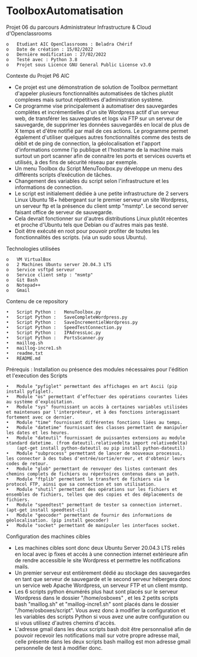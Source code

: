 # ToolboxAutomatisation

Projet 06 du parcours Administrateur Infrastructure & Cloud d'Openclassrooms

	o	Etudiant AIC OpenClassrooms : Beladra Chérif
	o	Date de création : 15/02/2022
	o	Dernière modification : 27/02/2022
	o	Testé avec : Python 3.8
	o	Projet sous Licence GNU General Public License v3.0


Contexte du Projet P6 AIC
  
 - Ce projet est une démonstration de solution de Toolbox 
   permettant d'appeler plusieurs fonctionnalités automatisées de tâches plutôt complexes 
   mais surtout répétitives d'administration système.
 - Ce programme vise principalement à automatiser des sauvegardes complètes et incrémentielles d'un site Wordpress actif d'un serveur web, 
   de transférer les sauvegardes et logs via FTP sur un serveur de sauvegarde, de supprimer les données sauvegardés en local de plus de X temps
   et d'être notifié par mail de ces actions.
   Le programme permet également d'utiliser quelques autres fonctionnalités comme des tests de débit et de ping de connection, 
   la géolocalisation et l'apport d'informations comme l'ip publique et l'hostname de la machine mais surtout un port scanner 
   afin de connaitre les ports et services ouverts et utilisés, à des fins de sécurité réseau par exemple. 
 - Un menu Toolbox du Script MenuToolbox.py développe un menu 
   des différents scripts d’exécution de tâches.
 - Changement des variables du script selon l'infrastructure et les informations de connection.
 - Le script est initialement dédiée à une petite infrastructure de 2 servers Linux Ubuntu 18+ 
   hébergeant sur le premier serveur un site Wordpress, un serveur ftp et la présence du client 
   smtp "msmtp". Le second server faisant office de serveur de sauvegarde.
 - Cela devrait fonctionner sur d'autres distributions Linux plutôt récentes et proche 
   d'Ubuntu tels que Debian ou d'autres mais pas testé.
 - Doit être exécuté en root pour pouvoir profiter de toutes les fonctionnalités des scripts. (via un sudo sous Ubuntu).


Technologies utilisées

	o   VM VirtualBox
	o   2 Machines Ubuntu server 20.04.3 LTS
	o   Service vsftpd serveur
	o   Service client smtp : "msmtp"
	o   Git Bash
	o   Notepad++
	o   Gmail

Contenu de ce repository

	•   Script Python :   MenuToolbox.py
	•   Script Python :   SaveCompleteWordpress.py
	•   Script Python :   SaveIncrementielWordpress.py
	•   Script Python :   SpeedTestConnection.py
	•   Script Python :   IPAdressLoc.py
	•   Script Python :   PortsScanner.py
	•   maillog.sh
	•   maillog-incre1.sh
	•   readme.txt
	•   README.md

Prérequis : Installation ou présence des modules nécessaires pour l'édition et l'execution des Scripts  

	•   Module "pyfiglet" permettant des affichages en art Ascii (pip install pyfiglet).
	•   Module "os" permettant d’effectuer des opérations courantes liées au système d’exploitation.
	•   Module "sys" fournissant un accès à certaines variables utilisées et maintenues par l'interpréteur, et à des fonctions interagissant fortement avec ce dernier.
	•   Module "time" fournissant différentes fonctions liées au temps.
	•   Module "datetime" fournissant des classes permettant de manipuler les dates et les heures.
	•   Module "dateutil" fournissant de puissantes extensions au module standard datetime. (from dateutil.relativedelta import relativedelta)
	    (apt-get install python-dateutil ou pip install python-dateutil)
	•   Module "subprocess" permettant de lancer de nouveaux processus, les connecter à des tubes d'entrée/sortie/erreur, et d'obtenir leurs codes de retour.
	•   Module "glob" permettant de renvoyer des listes contenant des chemins complets de fichiers ou répertoires contenus dans un path.
	•   Module "ftplib" permettant le transfert de fichiers via le protocol FTP, ainsi que sa connection et son utilisation.
	•   Module "shutil" permettant des opérations sur les fichiers et ensembles de fichiers, telles que des copies et des déplacements de fichiers.
	•   Module "speedtest" permettant de tester sa connection internet. (apt-get install speedtest-cli)
	•   Module "geocoder" permettant de fournir des informations de géolocalisation. (pip install geocoder)
	•   Module "socket" permettant de manipuler les interfaces socket.


Configuration des machines cibles

- Les machines cibles sont donc deux Ubuntu Server 20.04.3 LTS reliés en local avec ip fixes et accès à une connection internet extérieure afin de rendre accessible le site Wordpress et permettre les notifications mails.
- Un premier serveur est entièrement dédié au stockage des sauvegardes en tant que serveur de sauvegarde et le second serveur hébergera donc un service web Apache Wordpress, un serveur FTP et un client msmtp.
- Les 6 scripts python énumérés plus haut sont placés sur le serveur Wordpress dans le dossier "/home/osboxes" , et les 2 petits scripts bash "maillog.sh" et "maillog-incre1.sh"
sont placés dans le dossier "/home/osboxes/script". Vous avez donc à modifier la configuration et les variables des scripts Python si vous avez une autre configuration ou 
si vous utilisez d'autres chemins d'accès.
- L'adresse gmail dans les deux scripts bash doit être personnalisé afin de pouvoir recevoir les notifications mail sur votre propre adresse mail, celle présente dans les deux scripts bash maillog est mon adresse gmail personnelle de test à modifier donc. 
